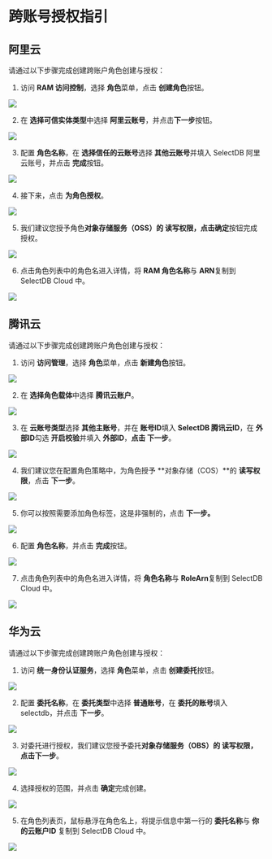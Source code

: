 # 跨账号授权指引

## 阿里云

请通过以下步骤完成创建跨账户角色创建与授权：

1. 访问 **RAM 访问控制**，选择 **角色**菜单，点击 **创建角色**按钮。

![](./assets/boxcnc4uqBHR0m7gcDFpa3NqQ0c.jpeg)

2. 在 **选择可信实体类型**中选择 **阿里云账号**，并点击**下一步**按钮。

![](./assets/boxcnpnbyolD9H5Q4nVXlFJ56oc.jpeg)

3. 配置 **角色名称**，在 **选择信任的云账号**选择 **其他云账号**并填入 SelectDB 阿里云账号，并点击 **完成**按钮。

![](./assets/boxcnt0UlHEgTzBfZeXnavx9Rfg.jpeg)

4. 接下来，点击 **为角色授权**。

![](./assets/boxcnswJcKlgqG8lOzdCodGALrh.jpeg)

5. 我们建议您授予角色**对象存储服务（OSS）**的 **读写权限**，点击**确定**按钮完成授权。

![](./assets/boxcnLXCFKmJLDXZOSGdiI35ZNh.jpeg)

6. 点击角色列表中的角色名进入详情，将 **RAM 角色名称**与 **ARN**复制到 SelectDB Cloud 中。

![](./assets/boxcn561VmhHqTV2ddndUmxfr5b.jpeg)

## 腾讯云

请通过以下步骤完成创建跨账户角色创建与授权：

1. 访问 **访问管理**，选择 **角色**菜单，点击 **新建角色**按钮。

![](./assets/boxcnnYhFXdjbJ8jg0MjGYJtEGu.jpeg)

2. 在 **选择角色载体**中选择 **腾讯云账户**。

![](./assets/boxcnqWv0gU7Pw7Y5grFbnIDV5f.jpeg)

3. 在 **云账号类型**选择 **其他主账号**，并在 **账号ID**填入 **SelectDB 腾讯云ID**，在 **外部ID**勾选 **开启校验**并填入 **外部ID**，**点击 下一步**。

![](./assets/boxcnmxUyTshPbZAFQk3hhuBD1Q.jpeg)

4. 我们建议您在配置角色策略中，为角色授予 **对象存储（COS）**的 **读写权限**，点击 **下一步**。

![](./assets/boxcnVTeqy50UdB40ufM9aJLv2g.jpeg)

5. 你可以按照需要添加角色标签，这是非强制的，点击 **下一步。**

![](./assets/boxcnYYkEEd054DWOYZnXahj7ah.jpeg)

6. 配置 **角色名称**，并点击 **完成**按钮。

![](./assets/boxcnCvBOkRCDW3PDM3jmDiOtHe.jpeg)

7. 点击角色列表中的角色名进入详情，将 **角色名称**与 **RoleArn**复制到 SelectDB Cloud 中。

![](./assets/boxcnDvsgkgHJcKX3ITNjwsItWA.jpeg)

## 华为云

请通过以下步骤完成创建跨账户角色创建与授权：

1. 访问 **统一身份认证服务**，选择 **角色**菜单，点击 **创建委托**按钮。

![](./assets/boxcnIH0JP3gRw8ywBRqycpEVec.jpeg)

2. 配置 **委托名称**，在 **委托类型**中选择 **普通账号**，在 **委托的账号**填入 selectdb，并点击 **下一步**。

![](./assets/boxcnJH3mjSMOtM4QhJwWrlCSUX.jpeg)

3. 对委托进行授权，我们建议您授予委托**对象存储服务（OBS）**的 **读写权限**，点击**下一步**。

![](./assets/boxcnwqu7TCue9U9iMX7m6gAn2f.jpeg)

4. 选择授权的范围，并点击 **确定**完成创建。

![](./assets/boxcnZRTwrj7AnOps0s0Eg9eCih.jpeg)

5. 在角色列表页，鼠标悬浮在角色名上，将提示信息中第一行的 **委托名称**与 **你的云账户ID** 复制到 SelectDB Cloud 中。

![](./assets/boxcneri7uB8dGDkivGTulyVxhh.jpeg)



